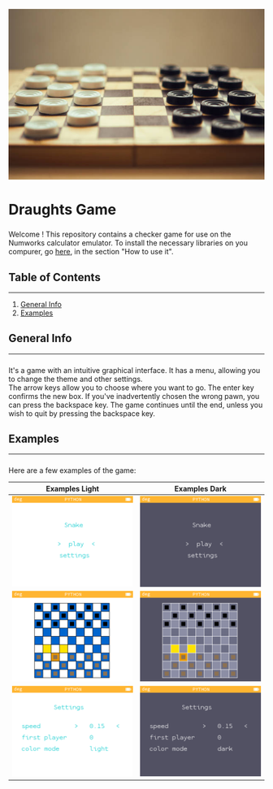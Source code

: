 <p align="center" width="100%">
<img src=".\pictures\picture_dame.jpg" alt="draughts game">
</p>

# Draughts Game

###
Welcome ! This repository contains a checker game for use on the Numworks calculator emulator. To install the necessary libraries on you compurer, go [here](https://github.com/Archange-py/Visuel), in the section "How to use it".

## Table of Contents
***
1. [General Info](#general-info)
2. [Examples](#examples)

## General Info
***
###
It's a game with an intuitive graphical interface. It has a menu, allowing you to change the theme and other settings.  
The arrow keys allow you to choose where you want to go. The enter key confirms the new box. If you've inadvertently chosen the wrong pawn, you can press the backspace key. The game continues until the end, unless you wish to quit by pressing the backspace key.

## Examples
***
###
Here are a few examples of the game:

<table>
    <thead>
        <tr>
            <th align="center">Examples Light</th>
            <th align="center">Examples Dark</th>
        </tr>
    </thead>
    <tbody>
        <tr>
            <td> <img src=".\pictures\picture_menu_light.png"> </td>
            <td> <img src=".\pictures\picture_menu_dark.png"> </td>
        <tr>
            <td> <img src=".\pictures\picture_game_light.png"> </td>
            <td> <img src=".\pictures\picture_game_dark.png"> </td>
        </tr>
        <tr>
            <td> <img src=".\pictures\picture_settings_light.png"> </td>
            <td> <img src=".\pictures\picture_settings_dark.png"> </td>
    </tbody>
</table>
